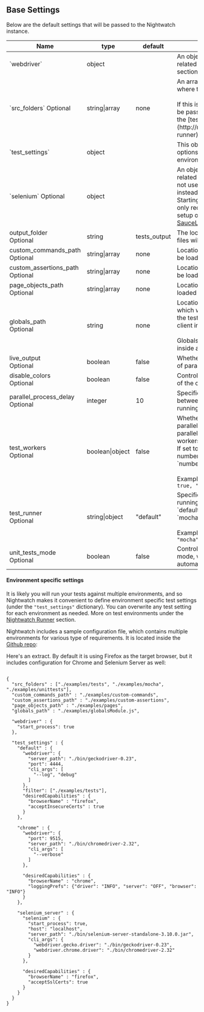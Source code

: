 ## Base Settings
Below are the default settings that will be passed to the Nightwatch instance. 

<table class="table table-bordered table-striped">
  <thead>
   <tr>
     <th style="width: 100px;">Name</th>
     <th style="width: 100px;">type</th>
     <th style="width: 50px;">default</th>
     <th>description</th>
   </tr>
  </thead>
  <tbody>
  <tr>
    <td>`webdriver`</td>
    <td>object</td>
    <td></td>
    <td>An object containing **WebDriver** related configuration options. See the next section for details.</td>
  </tr>
  <tr>
     <td>`src_folders` <span class="optional">Optional</span></td>
     <td>string|array</td>
     <td>none</td>
     <td>
      An array of folders (excluding subfolders) where the tests are located.
      <br><br>
      If this is not specified, the test source must be passed inline as the second argument to the [test runner](http://nightwatchjs.org/guide#nightwatch-runner).
     </td>
  </tr>
  <tr>
    <td>`test_settings`</td>
    <td>object</td>
    <td></td>
    <td>This object contains all the test related options and can contain multiple environments. See below for details.</td>
  </tr>

  <tr>
    <td>`selenium` <span class="optional">Optional</span></td>
    <td>object</td>
    <td></td>
    <td>
    An object containing **Selenium Server** related configuration options. If Selenium is not used, `webdriver` options should be set instead.
    <br> 
    Starting with Nightwatch 1.0, Selenium is only required when testing against a Grid setup or a cloud testing service (such as <a href="https://saucelabs.com/" target="_blank">SauceLabs</a> or <a href="https://www.browserstack.com/" target="_blank">BrowserStack</a>).
    </td>
  </tr>
  
   <tr>
     <td>output_folder <br><span class="optional">Optional</span></td>
     <td>string</td>
     <td>tests_output</td>
     <td>The location where the JUnit XML report files will be saved.</td>
   </tr>
   
   <tr>
     <td>custom_commands_path <span class="optional">Optional</span></td>
     <td>string|array</td>
     <td>none</td>
     <td>Location(s) where custom commands will be loaded from.</td>
   </tr>
   
   <tr>
     <td>custom_assertions_path <span class="optional">Optional</span></td>
     <td>string|array</td>
     <td>none</td>
     <td>Location(s) where custom assertions will be loaded from.</td>
   </tr>
   
   <tr>
    <td>page_objects_path <br><span class="optional">Optional</span></td>
    <td>string|array</td>
    <td>none</td>
    <td>Location(s) where page object files will be loaded from.</td>
  </tr>
  
   <tr>
     <td>globals_path <br><span class="optional">Optional</span></td>
     <td>string</td>
     <td>none</td>
     <td>Location of an external globals module which will be loaded and made available to the test as a property <code>globals</code> on the main client instance. <br><br>Globals can also be defined/overwritten inside a <code>test_settings</code> environment.</td>
   </tr>
   
   <tr>
     <td>live_output <br><span class="optional">Optional</span></td>
     <td>boolean</td>
     <td>false</td>
     <td>Whether or not to buffer the output in case of parallel running. See below for details.</td>
   </tr>
   
   <tr>
     <td>disable_colors <br><span class="optional">Optional</span></td>
     <td>boolean</td>
     <td>false</td>
     <td>Controls whether or not to disable coloring of the cli output globally.</td>
   </tr>
   
   <tr>
     <td>parallel_process_delay <br><span class="optional">Optional</span></td>
     <td>integer</td>
     <td>10</td>
     <td>Specifies the delay(in milliseconds) between starting the child processes when running in parallel mode.</td>
   </tr>
   
   <tr>
     <td>test_workers <br><span class="optional">Optional</span></td>
     <td>boolean|object</td>
     <td>false</td>
     <td>Whether or not to run individual test files in parallel. If set to `true`, runs the tests in parallel and determines the number of workers automatically. <br>If set to an object, can specify specify the number of workers as `"auto"` or a `number`.
       <br><br>Example: <code>"test_workers" : {"enabled" : true, "workers" : "auto"}</code></td>
   </tr>
   
   <tr>
    <td>test_runner <br><span class="optional">Optional</span></td>
    <td>string|object</td>
    <td>"default"</td>
    <td>Specifies which test runner to use when running the tests. Values can be either `default` (built-in nightwatch runner) or `mocha`.  
      <br><br>Example: <code>"test_runner" : {"type" : "mocha", "options" : {"ui" : "tdd"}}</code></td>
   </tr>
    
   <tr>
     <td>unit_tests_mode <br><span class="optional">Optional</span></td>
     <td>boolean</td>
     <td>false</td>
     <td>Controls whether to run tests in unit testing mode, which means the session will not automatically be created.</td>
   </tr>
       
  </tbody>
</table>

#### Environment specific settings
It is likely you will run your tests against multiple environments, and so Nightwatch makes it convenient to define environment specific test settings (under the `"test_settings"` dictionary). 
You can overwrite any test setting for each environment as needed. More on test environments under the [Nightwatch Runner](http://nightwatchjs.org/guide#test-environments) section. 

Nightwatch includes a sample configuration file, which contains multiple environments for various type of requirements. It is located inside the [Github repo](https://github.com/nightwatchjs/nightwatch/blob/master/bin/nightwatch.json):

Here's an extract. By default it is using Firefox as the target browser, but it includes configuration for Chrome and Selenium Server as well:

<pre><code class="language-javascript">
{
  "src_folders" : ["./examples/tests", "./examples/mocha", "./examples/unittests"],
  "custom_commands_path" : "./examples/custom-commands",
  "custom_assertions_path" : "./examples/custom-assertions",
  "page_objects_path" : "./examples/pages",
  "globals_path" : "./examples/globalsModule.js",
  
  "webdriver" : {
    "start_process": true
  },

  "test_settings" : {
    "default" : {
      "webdriver": {
        "server_path": "./bin/geckodriver-0.23",
        "port": 4444,
        "cli_args": [
          "--log", "debug"
        ]
      },
      "filter": ["./examples/tests"],
      "desiredCapabilities" : {
        "browserName" : "firefox",
        "acceptInsecureCerts" : true
      }
    },

    "chrome" : {
      "webdriver": {
        "port": 9515,
        "server_path": "./bin/chromedriver-2.32",
        "cli_args": [
          "--verbose"
        ]
      },
      
      "desiredCapabilities" : {
        "browserName" : "chrome",
        "loggingPrefs": {"driver": "INFO", "server": "OFF", "browser": "INFO"}
      }
    },
    
    "selenium_server" : {
      "selenium" : {
        "start_process": true,
        "host": "localhost",
        "server_path": "./bin/selenium-server-standalone-3.10.0.jar",
        "cli_args": {
          "webdriver.gecko.driver": "./bin/geckodriver-0.23",
          "webdriver.chrome.driver": "./bin/chromedriver-2.32"
        }
      },

      "desiredCapabilities" : {
        "browserName" : "firefox",
        "acceptSslCerts": true
      }
    }
  }
}</code></pre>
